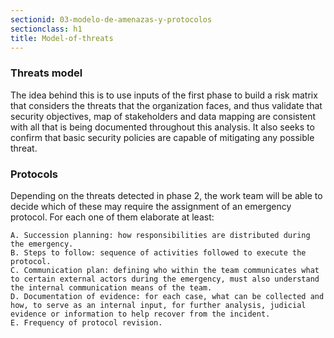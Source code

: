 ```yaml
---
sectionid: 03-modelo-de-amenazas-y-protocolos
sectionclass: h1
title: Model-of-threats
---
```

### Threats model
The idea behind this is to use inputs of the first phase to build a risk matrix that considers the threats that the organization faces, and thus validate that security objectives, map of stakeholders and data mapping are consistent with all that is being documented throughout this analysis. It also seeks to confirm that basic security policies are capable of mitigating any possible threat.

### Protocols
Depending on the threats detected in phase 2, the work team will be able to decide which of these may require the assignment of an emergency protocol. For each one of them elaborate at least:

	A. Succession planning: how responsibilities are distributed during the emergency.
	B. Steps to follow: sequence of activities followed to execute the protocol.
	C. Communication plan: defining who within the team communicates what to certain external actors during the emergency, must also understand the internal communication means of the team.
	D. Documentation of evidence: for each case, what can be collected and how, to serve as an internal input, for further analysis, judicial evidence or information to help recover from the incident.
	E. Frequency of protocol revision.
